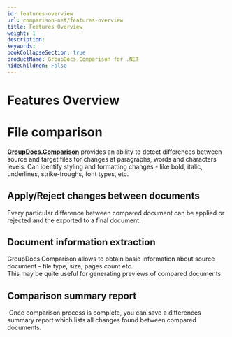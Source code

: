 ```yaml
---
id: features-overview
url: comparison-net/features-overview
title: Features Overview
weight: 1
description: 
keywords: 
bookCollapseSection: true
productName: GroupDocs.Comparison for .NET
hideChildren: False
---
```


# Features Overview


# File comparison

**[GroupDocs.Comparison](https://products.groupdocs.com/comparison/net)** provides an ability to detect differences between source and target files for changes at paragraphs, words and characters levels. Can identify styling and formatting changes - like bold, italic, underlines, strike-troughs, font types, etc.

## Apply/Reject changes between documents

Every particular difference between compared document can be applied or rejected and the exported to a final document.

## Document information extraction

GroupDocs.Comparison allows to obtain basic information about source document - file type, size, pages count etc.  
This may be quite useful for generating previews of compared documents.

## Comparison summary report

 Once comparison process is complete, you can save a differences summary report which lists all changes found between compared documents.
